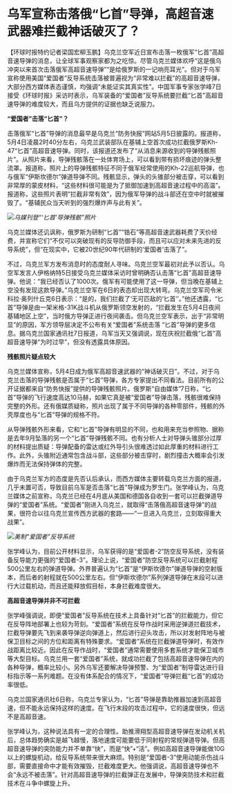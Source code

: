 # 乌军宣称击落俄“匕首”导弹，高超音速武器难拦截神话破灭了？

【环球时报特约记者梁国宏柳玉鹏】乌克兰空军近日宣布击落一枚俄军“匕首”高超音速导弹的消息，让全球军事观察家都为之吃惊。尽管乌克兰媒体欢呼“这是俄乌冲突以来首次击落俄军高超音速导弹”“是给俄罗斯的一记响亮耳光”。但对于乌军宣称使用美国“爱国者”反导系统击落被普遍视为“非常难以拦截”的高超音速导弹，大部分西方媒体表态谨慎，均强调“未能证实其真实性”。中国军事专家张学峰7日接受《环球时报》采访时表示，乌军装备的“爱国者”反导系统要拦截“匕首”高超音速导弹的难度较大，而且乌方提供的证据也缺乏说服力。

**“爱国者”击落“匕首”？**

击落俄军“匕首”导弹的消息最早是乌克兰“防务快报”网站5月5日披露的。报道称，5月4日凌晨2时40分左右，乌克兰武装部队在基辅上空首次成功拦截俄罗斯Kh-47“匕首”高超音速导弹。同时，该报道还发布了“从消息来源收到的导弹残骸照片”。从照片来看，导弹残骸落在一处体育场上，可以看到带有损坏痕迹的弹头整流罩。报道称，照片上的导弹残骸特征不同于俄军经常使用的Kh-22巡航导弹，也与俄军“伊斯坎德尔”弹道导弹不同。残骸显示，弹头的头锥部分被击穿，可以看到非常厚的蒙皮材料，“这些材料很可能是为了抵御加速到高超音速过程中的高温”。报道称，这些照片表明“拦截非常有效”，因为俄军导弹的战斗部还在空中时就被摧毁了。“基辅民众当天听到的强烈爆炸声与此有关”。

![](https://inews.gtimg.com/om_bt/OPQ9pGyOR0q8Bluj4586OJ2l1NRX4qqQbW5FrPHJDMgiEAA/1000)_乌媒刊登“‘匕首’导弹残骸”照片_

乌克兰媒体还讥讽称，俄罗斯为研制“匕首”“锆石”等高超音速武器耗费了天价经费，并宣称它们“不仅可以突破现有的反导防御手段，而且可以应对未来先进的反导系统”，但“在现实中，它被20世纪90年代研制的‘爱国者’击落了”。

不过，乌克兰军方发布消息时的态度耐人寻味。乌克兰空军最初对此予以否认。乌空军发言人伊格纳特5日接受乌克兰媒体采访时曾明确否认击落“匕首”高超音速导弹。他说：“我已经否认了1000次。俄军有可能使用了这一导弹，但当晚在基辅上空没有发现这款导弹。”乌克兰空军在6日的表态却出现大转弯。乌克兰空军司令米科拉·奥列什丘克6日表示：“是的，我们拦截了‘无可匹敌的‘匕首’’。”他还透露，“匕首”导弹是由一架米格-31K战斗机从俄罗斯领空发射的，“拦截发生在5月4日夜间基辅地区上空”，当时俄方导弹正进行夜间袭击。但乌克兰空军表示，出于“非常明显”的原因，军方领导层决定不公布有关“爱国者”系统击落
“匕首”导弹的更多信息。据乌克兰国家通讯社7日报道，乌军当天又强调说，现在庆祝拦截俄“匕首”高超音速导弹“为时过早”，但没有透露具体原因。

**残骸照片疑点较大**

乌克兰媒体宣称，5月4日成为俄军高超音速武器的“神话破灭日”。不过，对于乌克兰击落的导弹残骸是否属于“匕首”导弹，各方专家提出不同看法。目前所有的公开证据都来自“防务快报”提供的导弹残骸照片。俄罗斯“自由媒体”7日称，“匕首”导弹的飞行速度高达10马赫，如果它真是被“爱国者”导弹击落，残骸很难保持完整的外形。还有俄媒质疑称，照片出现了属于不同导弹的各种零部件，残骸的外壳厚度也与“匕首”导弹的规格不符。

从导弹残骸外形来看，它和“匕首”导弹有明显的不同，也和用来充当参照物、据称是去年9月坠落的另一个“匕首”导弹残骸不同。也有分析人士对导弹头锥部分过厚的材料提出质疑：导弹配备的雷达或红外导引头很难透过如此厚重的材料进行工作。此外，头锥附近通常包含战斗部，这些部分被击穿时，剧烈撞击大概率会引发爆炸而无法保持弹体的完整。

由于乌克兰军方的态度是先否认后承认，而西方媒体主要转载乌克兰方面的报道，几乎未置可否，导致目前乌军是否击落“匕首”导弹成为罗生门。张学峰认为，乌克兰媒体之前宣称，乌克兰已经在4月底从美国和德国各自收到一套可以拦截弹道导弹的“爱国者”系统。“爱国者”刚进入乌克兰，就取得“击落俄高超音速导弹”的战果，很符合以往乌克兰宣传西方武器的套路——“一旦进入乌克兰，立刻取得重大战果”。

![](https://inews.gtimg.com/om_bt/OT5WBmGCX0K-8pQJLa-KO03lRaMPkeekmpJ2_B29CVpSsAA/1000)_美制“爱国者”反导系统_

张学峰认为，目前公开材料显示，乌军获得的是“爱国者-2”防空反导系统，没有装备反导能力更强的“爱国者-3”。理论上说，“爱国者”防空反导系统可以拦截射程500公里左右的弹道导弹。外界普遍认为“匕首”是“伊斯坎德尔”弹道导弹的空射版本，而后者的射程就在500公里左右。但“伊斯坎德尔”系列弹道导弹在末段可以进行大过载机动，而且还能释放假目标，本身拦截难度很大。

**高超音速导弹并非不可拦截**

张学峰强调说，即便“爱国者”反导系统在技术上具备针对“匕首”的拦截能力，但它在反导阵地部署上也较为苛刻。“爱国者”系统在反导作战时采用逆弹道拦截技术，拦截导弹要先飞到来袭导弹逆向弹道上，然后进行迎头攻击，所以对发射阵地与被保卫目标之间的方位和距离有特殊要求。“爱国者”系统在拦截弹道导弹时，有效作战距离比较近。因此在反导作战时，“爱国者”通常需要使用多套系统才能保卫城市等大型目标。乌克兰用一套“爱国者”系统，就成功拦截了包括高超音速导弹在内的各种导弹，概率比较小。另外乌军还要解决导弹预警、为“爱国者”制导雷达进行目标指示等一系列难题。在没有体系配合的情况下，“爱国者”导弹拦截“匕首”的成功率很低。

乌克兰国家通讯社6日称，乌克兰专家认为，“匕首”导弹是靠助推器加速到高超音速，但不能永远保持这样的速度。在飞行末段的攻击过程中，它的速度很快，但远不是高超音速。

张学峰认为，这种说法具有一定的合理性。助推滑翔型高超音速导弹在发动机关机后，总体趋势确实是越飞越慢，落地速度可能要低于同射程的常规弹道导弹。但高超音速导弹的突防能力并不单靠“快”，而是“快”+“活”。例如高超音速导弹能做10G以上的螺旋机动，给反导系统带来很大麻烦。特别是“爱国者-3”使用动能杀伤战斗部，需要直接命中才能有效摧毁，拦截难度更大。他强调说，高超音速导弹也不会“永远不被击落”。针对高超音速导弹的拦截弹正在发展中，导弹突防技术和拦截技术在斗争中螺旋上升。

